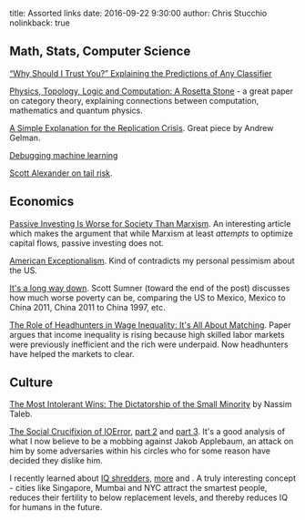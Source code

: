title: Assorted links
date: 2016-09-22 9:30:00
author: Chris Stucchio
nolinkback: true

## Math, Stats, Computer Science

[“Why Should I Trust You?” Explaining the Predictions of Any Classifier](https://arxiv.org/pdf/1602.04938.pdf)

[Physics, Topology, Logic and Computation: A Rosetta Stone](http://math.ucr.edu/home/baez/rosetta.pdf) - a great paper on category theory, explaining connections between computation, mathematics and quantum physics.

[A Simple Explanation for the Replication Crisis](http://simplystatistics.org/2016/08/24/replication-crisis/). Great piece by Andrew Gelman.

[Debugging machine learning](https://nlpers.blogspot.com/2016/08/debugging-machine-learning.html)

[Scott Alexander on tail risk](http://slatestarcodex.com/2016/08/31/terrorists-vs-chairs-an-outlier-story/).

## Economics

[Passive Investing Is Worse for Society Than Marxism](https://www.bloomberg.com/news/articles/2016-08-23/bernstein-passive-investing-is-worse-for-society-than-marxism). An interesting article which makes the argument that while Marxism at least *attempts* to optimize capital flows, passive investing does not.

[American Exceptionalism](http://greyenlightenment.com/american-exceptionalism-8189/). Kind of contradicts my personal pessimism about the US.

[It's a long way down](http://www.themoneyillusion.com/?p=10259). Scott Sumner (toward the end of the post) discusses how much worse poverty can be, comparing the US to Mexico, Mexico to China 2011, China 2011 to China 1997, etc.

[The Role of Headhunters in Wage Inequality: It's All About Matching](https://editorialexpress.com/cgi-bin/conference/download.cgi?db_name=EEAESEM2016&paper_id=1093). Paper argues that income inequality is rising because high skilled labor markets were previously inefficient and the rich were underpaid. Now headhunters have helped the markets to clear.

## Culture

[The Most Intolerant Wins: The Dictatorship of the Small Minority](https://medium.com/@nntaled/the-most-intolerant-wins-the-dictatorship-of-the-small-minority-3f1f83ce4e15#.bqg1659rq) by Nassim Taleb.

[The Social Crucifixion of IOError](https://contraspin.co.nz/the-weaponising-of-social-pt1-the-crucifixion-of-ioerror/), [part 2](https://contraspin.co.nz/the-weaponising-of-social-pt-2-stomping-on-ioerrors-grave/) and [part 3](https://contraspin.co.nz/the-weaponising-of-social-part-3-the-resurrection-of-ioerror/). It's a good analysis of what I now believe to be a mobbing against Jakob Applebaum, an attack on him by some adversaries within his circles who for some reason have decided they dislike him.

I recently learned about [IQ shredders](http://www.xenosystems.net/iq-shredders/), [more](https://bloodyshovel.wordpress.com/2013/03/26/lee-kuan-yew-drains-your-brains-for-short-term-gain/) and . A truly interesting concept - cities like Singapore, Mumbai and NYC attract the smartest people, reduces their fertility to below replacement levels, and thereby reduces IQ for humans in the future.
